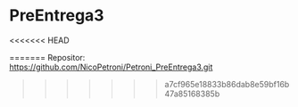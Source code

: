 # PreEntrega3

<<<<<<< HEAD

=======
Repositor: https://github.com/NicoPetroni/Petroni_PreEntrega3.git
>>>>>>> a7cf965e18833b86dab8e59bf16b47a85168385b
